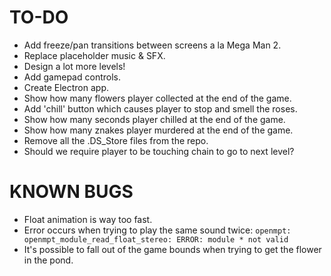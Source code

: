 # TO-DO
* Add freeze/pan transitions between screens a la Mega Man 2.
* Replace placeholder music & SFX.
* Design a lot more levels!
* Add gamepad controls.
* Create Electron app.
* Show how many flowers player collected at the end of the game.
* Add 'chill' button which causes player to stop and smell the roses.
* Show how many seconds player chilled at the end of the game.
* Show how many znakes player murdered at the end of the game.
* Remove all the .DS_Store files from the repo.
* Should we require player to be touching chain to go to next level?

# KNOWN BUGS
* Float animation is way too fast.
* Error occurs when trying to play the same sound twice: `openmpt: openmpt_module_read_float_stereo: ERROR: module * not valid`
* It's possible to fall out of the game bounds when trying to get the flower in the pond.
